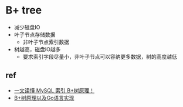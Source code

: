 # B+ tree
+ 减少磁盘IO
+ 叶子节点存储数据
    + 非叶子节点索引数据
+ 树越高，磁盘IO越多
    + 要求索引字段尽量小，非叶子节点可以容纳更多数据，树的高度越低


## ref
+ [一文读懂 MySQL 索引 B+树原理！](https://www.modb.pro/db/81587)
+ [B+树原理以及Go语言实现](https://segmentfault.com/a/1190000041696709)